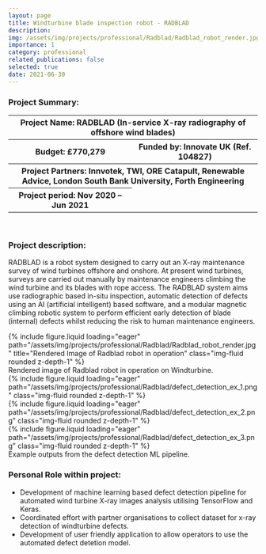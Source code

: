 ```yaml
---
layout: page
title: Windturbine blade inspection robot - RADBLAD
description:
img: /assets/img/projects/professional/Radblad/Radblad_robot_render.jpg
importance: 1
category: professional
related_publications: false
selected: true
date: 2021-06-30
---
```


<h3>Project Summary: </h3>

<table>
<tr>
    <th colspan="2"> Project Name: RADBLAD (In-service X-ray radiography of offshore wind blades)</th>
</tr>
<tr>
    <th>Budget: £770,279</th>
    <th>Funded by: Innovate UK (Ref. 104827)</th>
</tr>
<tr>
    <th colspan="2">Project Partners: Innvotek, TWI, ORE Catapult, Renewable Advice, London South Bank University, Forth Engineering</th>
</tr>
<tr>
    <th> Project period: Nov 2020 – Jun 2021</th>
</tr>
</table>
<br>
<h3>Project description: </h3>

RADBLAD is a robot system designed to carry out an X-ray maintenance survey of wind turbines offshore and onshore. At present wind turbines, surveys are carried out manually by maintenance engineers climbing the wind turbine and its blades with rope access. The RADBLAD system aims use radiographic based in-situ inspection, automatic detection of defects using an AI (artificial intelligent) based software, and a modular magnetic climbing robotic system to perform efficient early detection of blade (internal) defects whilst reducing the risk to human maintenance engineers.

<div class="row justify-content-sm-center">
    <div class="col-sm-8">
        {% include figure.liquid loading="eager" path="/assets/img/projects/professional/Radblad/Radblad_robot_render.jpg" title="Rendered Image of Radblad robot in operation" class="img-fluid rounded z-depth-1" %}
    </div>
</div>
<div class="caption">
    Rendered image of Radblad robot in operation on Windturbine.
</div>

<div class="row align-items-end">
    <div class="col">
        {% include figure.liquid loading="eager" path="/assets/img/projects/professional/Radblad/defect_detection_ex_1.png" class="img-fluid rounded z-depth-1" %}
    </div>
    <div class="col">
        {% include figure.liquid loading="eager" path="/assets/img/projects/professional/Radblad/defect_detection_ex_2.png"  class="img-fluid rounded z-depth-1" %}
    </div>
    <div class="col">
        {% include figure.liquid loading="eager" path="/assets/img/projects/professional/Radblad/defect_detection_ex_3.png" class="img-fluid rounded z-depth-1" %}
    </div>

</div>
<div class="caption">
    Example outputs from the defect detection ML pipeline.
</div>

<h3>Personal Role within project: </h3>
<ul>
  <li>Development of machine learning based defect detection pipeline for automated wind turbine X-ray images analysis utilising TensorFlow and Keras. </li>
  <li>Coordinated effort with partner organisations to collect dataset for x-ray detection of windturbine defects.</li>
  <li>Development of user friendly application to allow operators to use the automated defect detetion model.</li>
</ul>
